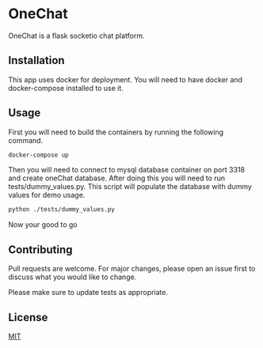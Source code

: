 # OneChat

OneChat is a flask socketio chat platform.

## Installation

This app uses docker for deployment. You will need to have docker and docker-compose installed to use it.

## Usage

First you will need to build the containers by running the following command.
```bash
docker-compose up
```

Then you will need to connect to mysql database container on port 3318 and create oneChat database.
After doing this you will need to run tests/dummy_values.py. This script will populate the database with dummy values for demo usage.
```bash
python ./tests/dummy_values.py
```

Now your good to go


## Contributing
Pull requests are welcome. For major changes, please open an issue first to discuss what you would like to change.

Please make sure to update tests as appropriate.

## License
[MIT](https://choosealicense.com/licenses/mit/)
